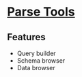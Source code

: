 # [Parse Tools](http://parse.site44.com)

## Features

* Query builder
* Schema browser
* Data browser
